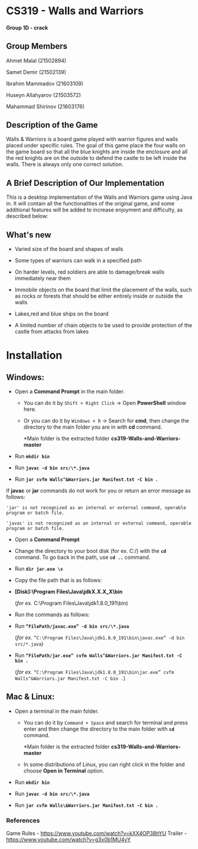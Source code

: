 
  

# CS319 - Walls and Warriors


#### Group 1D - crack

  

## Group Members

  

Ahmet Malal (21502894)

  

  

Samet Demir (21502139)

  

  

Ibrahim Mammadov (21603109)

  

  

Huseyn Allahyarov (21503572)

  

  

Mahammad Shirinov (21603176)

  

  

## Description of the Game

  

Walls & Warriors is a board game played with warrior figures and walls placed under specific rules. The goal of this game place the four walls on the game board so that all the blue knights are inside the enclosure and all the red knights are on the outside to defend the castle to be left inside the walls. There is always only one correct solution.

  

  

## A Brief Description of Our Implementation

  

This is a desktop implementation of the Walls and Warriors game using Java in. It will contain all the functionalities of the original game, and some additional features will be added to increase enjoyment and difficulty, as described below:

  

  

## What's new

  

* Varied size of the board and shapes of walls

  

* Some types of warriors can walk in a specified path

  

* On harder levels, red soldiers are able to damage/break walls immediately near them

  

* Immobile objects on the board that limit the placement of the walls, such as rocks or forests that should be either entirely inside or outside the walls

  

* Lakes,red and blue ships on the board

  

* A limited number of chain objects to be used to provide protection of the castle from attacks from lakes

  

  

# Installation

## Windows:

  

* Open a **Command Prompt** in the main folder.

  

	+ You can do it by `Shift + Right Click` -> Open **PowerShell** window here.

  

	+ Or you can do it by `Windows + R` -> Search for **cmd**, then change the directory to the main folder you are in with **cd** command.

  

		\*Main folder is the extracted folder **cs319-Walls-and-Warriors-master**

  

* Run **`mkdir bin`**

  

* Run **`javac -d bin src/\*.java`**

  

* Run **`jar cvfm Walls^&Warriors.jar Manifest.txt -C bin .`**

  

  

If **javac** or **jar** commands do not work for you or return an error message as follows:

  

	'jar' is not recognized as an internal or external command, operable program or batch file.

	'javac' is not recognized as an internal or external command, operable program or batch file.

  

* Open a **Command Prompt**

  

* Change the directory to your boot disk (for ex. C:/) with the **`cd`** command. To go back in the path, use **`cd ..`** command.

  

* Run **`dir jar.exe \s`**

  

* Copy the file path that is as follows:

  

+ **[Disk]:\Program Files\Java\jdkX.X.X_X\bin**

  

	(*for ex.* C:\Program Files\Java\jdk1.8.0_191\bin)

  

* Run the commands as follows:

  

+ Run **`“FilePath/javac.exe” -d bin src/\*.java`**

  

	(*for ex.* `“C:\Program Files\Java\jdk1.8.0_191\bin\javac.exe” -d bin src/*.java`)

  

+ Run **`“FilePath/jar.exe” cvfm Walls^&Warriors.jar Manifest.txt -C bin .`**

  

	(*for ex.* `“C:\Program Files\Java\jdk1.8.0_191\bin\jar.exe” cvfm Walls^&Warriors.jar Manifest.txt -C bin .`)

  

## Mac & Linux:

  

* Open a terminal in the main folder.

  

	+ You can do it by `Command + Space` and search for terminal and press enter and then change the directory to the main folder with **`cd`** command.

  

		\*Main folder is the extracted folder **cs319-Walls-and-Warriors-master**

  

	+ In some distributions of Linux, you can right click in the folder and choose **Open in Terminal** option.

  

* Run **`mkdir bin`**

  

* Run **`javac -d bin src/\*.java`**

  

* Run **`jar cvfm Walls\&Warriors.jar Manifest.txt -C bin .`**

  

  

### References

Game Rules - https://www.youtube.com/watch?v=kXX4OP38hYU
Trailer - https://www.youtube.com/watch?v=g3x0b1MU4yY